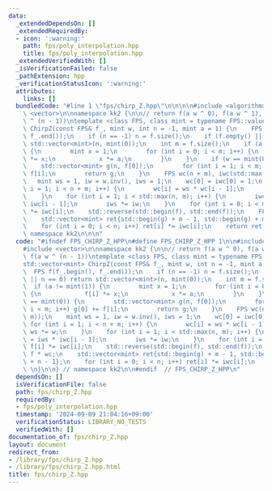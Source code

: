 ```yaml
---
data:
  _extendedDependsOn: []
  _extendedRequiredBy:
  - icon: ':warning:'
    path: fps/poly_interpolation.hpp
    title: fps/poly_interpolation.hpp
  _extendedVerifiedWith: []
  _isVerificationFailed: false
  _pathExtension: hpp
  _verificationStatusIcon: ':warning:'
  attributes:
    links: []
  bundledCode: "#line 1 \"fps/chirp_Z.hpp\"\n\n\n\n#include <algorithm>\n#include\
    \ <vector>\n\nnamespace kk2 {\n\n// return f(a w ^ 0), f(a w ^ 1), ..., f(a w\
    \ ^ (n - 1))\ntemplate <class FPS, class mint = typename FPS::value_type>\nstd::vector<mint>\
    \ ChirpZ(const FPS& f_, mint w, int n = -1, mint a = 1) {\n    FPS f(f_.begin(),\
    \ f_.end());\n    if (n == -1) n = f.size();\n    if (f.empty() || n == 0) return\
    \ std::vector<mint>(n, mint(0));\n    int m = f.size();\n    if (a != mint(1))\
    \ {\n        mint x = 1;\n        for (int i = 0; i < m; i++) {\n            f[i]\
    \ *= x;\n            x *= a;\n        }\n    }\n    if (w == mint(0)) {\n    \
    \    std::vector<mint> g(n, f[0]);\n        for (int i = 1; i < m; i++) g[0] +=\
    \ f[i];\n        return g;\n    }\n    FPS wc(n + m), iwc(std::max(n, m));\n \
    \   mint ws = 1, iw = w.inv(), iws = 1;\n    wc[0] = iwc[0] = 1;\n    for (int\
    \ i = 1; i < n + m; i++) {\n        wc[i] = ws * wc[i - 1];\n        ws *= w;\n\
    \    }\n    for (int i = 1; i < std::max(n, m); i++) {\n        iwc[i] = iws *\
    \ iwc[i - 1];\n        iws *= iw;\n    }\n    for (int i = 0; i < m; i++) f[i]\
    \ *= iwc[i];\n    std::reverse(std::begin(f), std::end(f));\n    FPS g = f * wc;\n\
    \    std::vector<mint> ret{std::begin(g) + m - 1, std::begin(g) + m + n - 1};\n\
    \    for (int i = 0; i < n; i++) ret[i] *= iwc[i];\n    return ret; \n}\n\n} //\
    \ namespace kk2\n\n\n"
  code: "#ifndef FPS_CHIRP_Z_HPP\n#define FPS_CHIRP_Z_HPP 1\n\n#include <algorithm>\n\
    #include <vector>\n\nnamespace kk2 {\n\n// return f(a w ^ 0), f(a w ^ 1), ...,\
    \ f(a w ^ (n - 1))\ntemplate <class FPS, class mint = typename FPS::value_type>\n\
    std::vector<mint> ChirpZ(const FPS& f_, mint w, int n = -1, mint a = 1) {\n  \
    \  FPS f(f_.begin(), f_.end());\n    if (n == -1) n = f.size();\n    if (f.empty()\
    \ || n == 0) return std::vector<mint>(n, mint(0));\n    int m = f.size();\n  \
    \  if (a != mint(1)) {\n        mint x = 1;\n        for (int i = 0; i < m; i++)\
    \ {\n            f[i] *= x;\n            x *= a;\n        }\n    }\n    if (w\
    \ == mint(0)) {\n        std::vector<mint> g(n, f[0]);\n        for (int i = 1;\
    \ i < m; i++) g[0] += f[i];\n        return g;\n    }\n    FPS wc(n + m), iwc(std::max(n,\
    \ m));\n    mint ws = 1, iw = w.inv(), iws = 1;\n    wc[0] = iwc[0] = 1;\n   \
    \ for (int i = 1; i < n + m; i++) {\n        wc[i] = ws * wc[i - 1];\n       \
    \ ws *= w;\n    }\n    for (int i = 1; i < std::max(n, m); i++) {\n        iwc[i]\
    \ = iws * iwc[i - 1];\n        iws *= iw;\n    }\n    for (int i = 0; i < m; i++)\
    \ f[i] *= iwc[i];\n    std::reverse(std::begin(f), std::end(f));\n    FPS g =\
    \ f * wc;\n    std::vector<mint> ret{std::begin(g) + m - 1, std::begin(g) + m\
    \ + n - 1};\n    for (int i = 0; i < n; i++) ret[i] *= iwc[i];\n    return ret;\
    \ \n}\n\n} // namespace kk2\n\n#endif  // FPS_CHIRP_Z_HPP\n"
  dependsOn: []
  isVerificationFile: false
  path: fps/chirp_Z.hpp
  requiredBy:
  - fps/poly_interpolation.hpp
  timestamp: '2024-09-09 21:04:16+09:00'
  verificationStatus: LIBRARY_NO_TESTS
  verifiedWith: []
documentation_of: fps/chirp_Z.hpp
layout: document
redirect_from:
- /library/fps/chirp_Z.hpp
- /library/fps/chirp_Z.hpp.html
title: fps/chirp_Z.hpp
---
```

